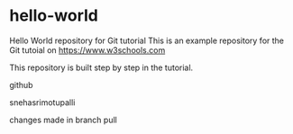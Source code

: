 # hello-world
Hello World repository for Git tutorial
This is an example repository for the Git tutoial on https://www.w3schools.com

This repository is built step by step in the tutorial.

github

snehasrimotupalli

changes made in branch pull
